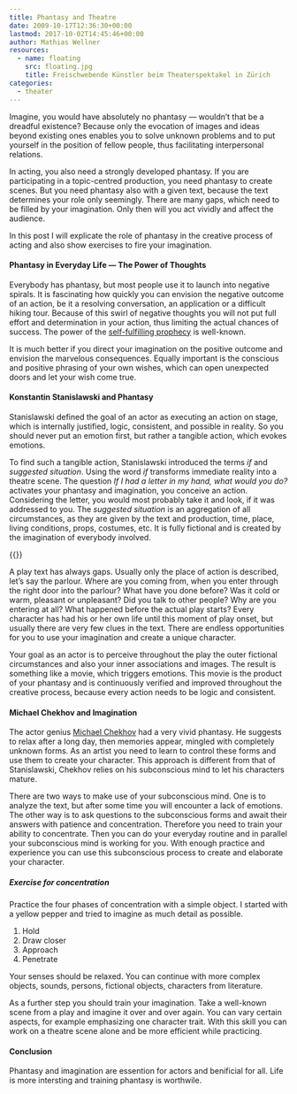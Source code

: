 ```yaml
---
title: Phantasy and Theatre
date: 2009-10-17T12:36:30+00:00
lastmod: 2017-10-02T14:45:46+00:00
author: Mathias Wellner
resources:
  - name: floating
    src: floating.jpg
    title: Freischwebende Künstler beim Theaterspektakel in Zürich
categories:
  - theater
---
```

Imagine, you would have absolutely no phantasy &#8212; wouldn&#8217;t that be a dreadful existence? Because only the evocation of images and ideas beyond existing ones enables you to solve unknown problems and to put yourself in the position of fellow people, thus facilitating interpersonal relations. 

In acting, you also need a strongly developed phantasy. If you are participating in a topic-centred production, you need phantasy to create scenes. But you need phantasy also with a given text, because the text determines your role only seemingly. There are many gaps, which need to be filled by your imagination. Only then will you act vividly and affect the audience. 

In this post I will explicate the role of phantasy in the creative process of acting and also show exercises to fire your imagination.

#### Phantasy in Everyday Life &#8212; The Power of Thoughts

Everybody has phantasy, but most people use it to launch into negative spirals. It is fascinating how quickly you can envision the negative outcome of an action, be it a resolving conversation, an application or a difficult hiking tour. Because of this swirl of negative thoughts you will not put full effort and determination in your action, thus limiting the actual chances of success. The power of the [self-fulfilling prophecy](http://en.wikipedia.org/wiki/Self-fulfilling_prophecy) is well-known. 

It is much better if you direct your imagination on the positive outcome and envision the marvelous consequences. Equally important is the conscious and positive phrasing of your own wishes, which can open unexpected doors and let your wish come true. 

#### Konstantin Stanislawski and Phantasy

Stanislawski defined the goal of an actor as executing an action on stage, which is internally justified, logic, consistent, and possible in reality. So you should never put an emotion first, but rather a tangible action, which evokes emotions. 

To find such a tangible action, Stanislawski introduced the terms _if_ and _suggested situation_. Using the word _if_ transforms immediate reality into a theatre scene. The question _If I had a letter in my hand, what would you do?_ activates your phantasy and imagination, you conceive an action. Considering the letter, you would most probably take it and look, if it was addressed to you. The _suggested situation_ is an aggregation of all circumstances, as they are given by the text and production, time, place, living conditions, props, costumes, etc. It is fully fictional and is created by the imagination of everybody involved. 

{{<responsive-image name="floating">}}

A play text has always gaps. Usually only the place of action is described, let&#8217;s say the parlour. Where are you coming from, when you enter through the right door into the parlour? What have you done before? Was it cold or warm, pleasant or unpleasant? Did you talk to other people? Why are you entering at all? What happened before the actual play starts? Every character has had his or her own life until this moment of play onset, but usually there are very few clues in the text. There are endless opportunities for you to use your imagination and create a unique character. 

Your goal as an actor is to perceive throughout the play the outer fictional circumstances and also your inner associations and images. The result is something like a movie, which triggers emotions. This movie is the product of your phantasy and is continuously verified and improved throughout the creative process, because every action needs to be logic and consistent. 

#### Michael Chekhov and Imagination

The actor genius [Michael Chekhov](http://en.wikipedia.org/wiki/Michael_Chekhov) had a very vivid phantasy. He suggests to relax after a long day, then memories appear, mingled with completely unknown forms. As an artist you need to learn to control these forms and use them to create your character. This approach is different from that of Stanislawski, Chekhov relies on his subconscious mind to let his characters mature. 

There are two ways to make use of your subconscious mind. One is to analyze the text, but after some time you will encounter a lack of emotions. The other way is to ask questions to the subconscious forms and await their answers with patience and concentration. Therefore you need to train your ability to concentrate. Then you can do your everyday routine and in parallel your subconscious mind is working for you. With enough practice and experience you can use this subconscious process to create and elaborate your character. 

##### Exercise for concentration

Practice the four phases of concentration with a simple object. I started with a yellow pepper and tried to imagine as much detail as possible. 

  1. Hold
  2. Draw closer
  3. Approach
  4. Penetrate

Your senses should be relaxed. You can continue with more complex objects, sounds, persons, fictional objects, characters from literature. 

As a further step you should train your imagination. Take a well-known scene from a play and imagine it over and over again. You can vary certain aspects, for example emphasizing one character trait. With this skill you can work on a theatre scene alone and be more efficient while practicing. 

#### Conclusion

Phantasy and imagination are essention for actors and benificial for all. Life is more intersting and training phantasy is worthwile.
